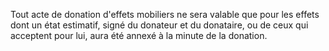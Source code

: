   
 Tout acte de donation d'effets mobiliers ne sera valable que pour les effets dont un état estimatif, signé du donateur et du donataire, ou de ceux qui acceptent pour lui, aura été annexé à la minute de la donation.  

  
